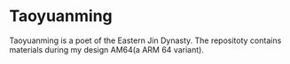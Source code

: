 Taoyuanming
===========

Taoyuanming is a poet of the Eastern Jin Dynasty. The repositoty contains materials during my design AM64(a ARM 64 variant).
